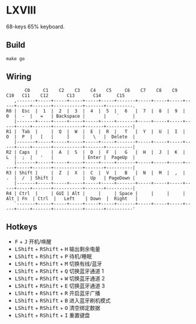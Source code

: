 # LXVIII

68-keys 65% keyboard.

## Build

```shell
make go
```


## Wiring

```
       C0     C1    C2    C3    C4    C5     C6    C7    C8    C9    C10   C11    C12       C13       C14      C15
   ,-------+-----+-----+-----+-----+-----+-------+-----+-----+-----+-----+-----+-------+-----------+-------+----------.
R0 |  Esc  |  1  |  2  |  3  |  4  |  5  |   6   |  7  |  8  |  9  |  0  |  -  |   =   | Backspace |       |    `     |
   |-------+-----+-----+-----+-----+-----+-------+-----+-----+-----+-----+-----+-------+-----------+-------+----------|
R1 |  Tab  |     |  Q  |  W  |  E  |  R  |   T   |  Y  |  U  |  I  |  O  |  P  |   [   |     ]     |   \   |  Delete  |
   |-------+-----+-----+-----+-----+-----+-------+-----+-----+-----+-----+-----+-------+-----------+-------+----------|
R2 | Caps  |     |  A  |  S  |  D  |  F  |   G   |  H  |  J  |  K  |  L  |  ;  |   '   |           | Enter |  PageUp  |
   |-------+-----+-----+-----+-----+-----+-------+-----+-----+-----+-----+-----+-------+-----------+-------+----------|
R3 | Shift |     |  Z  |  X  |  C  |  V  |   B   |  N  |  M  |  ,  |  .  |  /  | Shift |           |  Up   | PageDown |
   |-------+-----+-----+-----+-----+-----+-------+-----+-----+-----+-----+-----+-------+-----------+-------+----------|
R4 | Ctrl  |     | GUI | Alt |     |     | Space |     |     |     | Alt | Fn  | Ctrl  |   Left    | Down  |  Right   |
   `-------+-----+-----+-----+-----+-----+-------+-----+-----+-----+-----+-----+-------+-----------+-------+----------'
```


## Hotkeys

- <kbd>F</kbd> + <kbd>J</kbd>                          开机/唤醒
- <kbd>LShift</kbd> + <kbd>RShift</kbd> + <kbd>H</kbd> 输出剩余电量
- <kbd>LShift</kbd> + <kbd>RShift</kbd> + <kbd>P</kbd> 待机/睡眠
- <kbd>LShift</kbd> + <kbd>RShift</kbd> + <kbd>M</kbd> 切换有线/蓝牙
- <kbd>LShift</kbd> + <kbd>RShift</kbd> + <kbd>Q</kbd> 切换蓝牙通道 1
- <kbd>LShift</kbd> + <kbd>RShift</kbd> + <kbd>W</kbd> 切换蓝牙通道 2
- <kbd>LShift</kbd> + <kbd>RShift</kbd> + <kbd>E</kbd> 切换蓝牙通道 3
- <kbd>LShift</kbd> + <kbd>RShift</kbd> + <kbd>R</kbd> 开启蓝牙广播
- <kbd>LShift</kbd> + <kbd>RShift</kbd> + <kbd>B</kbd> 进入蓝牙刷机模式
- <kbd>LShift</kbd> + <kbd>RShift</kbd> + <kbd>O</kbd> 清空绑定数据
- <kbd>LShift</kbd> + <kbd>RShift</kbd> + <kbd>I</kbd> 重置键盘
